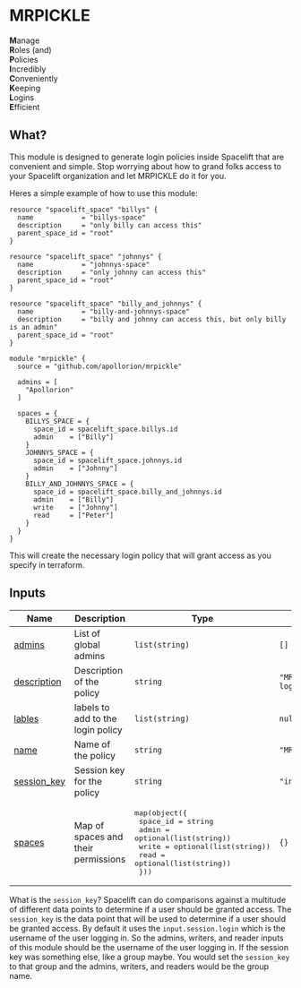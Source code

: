 # MRPICKLE

**M**anage  
**R**oles (and)  
**P**olicies  
**I**ncredibly  
**C**onveniently  
**K**eeping  
**L**ogins  
**E**fficient  

## What?

This module is designed to generate login policies inside Spacelift that are convenient and simple.
Stop worrying about how to grand folks access to your Spacelift organization and let MRPICKLE do it for you.

Heres a simple example of how to use this module:

```hcl
resource "spacelift_space" "billys" {
  name            = "billys-space"
  description     = "only billy can access this"
  parent_space_id = "root"
}

resource "spacelift_space" "johnnys" {
  name            = "johnnys-space"
  description     = "only johnny can access this"
  parent_space_id = "root"
}

resource "spacelift_space" "billy_and_johnnys" {
  name            = "billy-and-johnnys-space"
  description     = "billy and johnny can access this, but only billy is an admin"
  parent_space_id = "root"
}

module "mrpickle" {
  source = "github.com/apollorion/mrpickle"

  admins = [
    "Apollorion"
  ]

  spaces = {
    BILLYS_SPACE = {
      space_id = spacelift_space.billys.id
      admin    = ["Billy"]
    }
    JOHNNYS_SPACE = {
      space_id = spacelift_space.johnnys.id
      admin    = ["Johnny"]
    }
    BILLY_AND_JOHNNYS_SPACE = {
      space_id = spacelift_space.billy_and_johnnys.id
      admin    = ["Billy"]
      write    = ["Johnny"]
      read     = ["Peter"]
    }
  }
}
```

This will create the necessary login policy that will grant access as you specify in terraform.


## Inputs

| Name                                                                 | Description                         | Type                                                                                                                                                                                      | Default                              | Required |
|----------------------------------------------------------------------|-------------------------------------|-------------------------------------------------------------------------------------------------------------------------------------------------------------------------------------------|--------------------------------------|:--------:|
| <a name="input_admins"></a> [admins](#input\_admins)                 | List of global admins               | `list(string)`                                                                                                                                                                            | `[]`                                 |    no    |
| <a name="input_description"></a> [description](#input\_description)  | Description of the policy           | `string`                                                                                                                                                                                  | `"MRPICKLES generated login policy"` |    no    |
| <a name="input_lables"></a> [lables](#input\_lables)                 | labels to add to the login policy   | `list(string)`                                                                                                                                                                            | `null`                               |    no    |
| <a name="input_name"></a> [name](#input\_name)                       | Name of the policy                  | `string`                                                                                                                                                                                  | `"MRPICKLES"`                        |    no    |
| <a name="input_session_key"></a> [session_key](#input\_session\_key) | Session key for the policy          | `string`                                                                                                                                                                                  | `"input.session.login"`              |    no    |
| <a name="input_spaces"></a> [spaces](#input\_spaces)                 | Map of spaces and their permissions | <pre>map(object({<br/>    space_id = string<br/>    admin    = optional(list(string))<br/>    write    = optional(list(string))<br/>    read     = optional(list(string))<br/>  }))</pre> | `{}`                                 |    no    |

What is the `session_key`? Spacelift can do comparisons against a multitude of different data points to determine if a user should be granted access.
The `session_key` is the data point that will be used to determine if a user should be granted access.
By default it uses the `input.session.login` which is the username of the user logging in. So the admins, writers, and reader inputs of this module should be the username of the user logging in.
If the session key was something else, like a group maybe. You would set the `session_key` to that group and the admins, writers, and readers would be the group name.